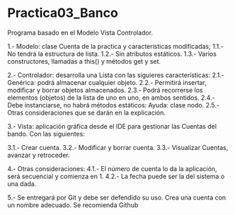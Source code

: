 # Practica03_Banco

Programa basado en el Modelo Vista Controlador.

1.- Modelo: clase Cuenta de la practica y características modificadas;
  1.1.- No tendrá la estructura de lista.
  1.2.- Sin atributos estáticos.
  1.3.- Varios constructores, llamadas a this() y métodos get y set.
  
2.- Controlador: desarrolla una Lista con las siguieres características:
  2.1.- Genérica: podrá almacenar cualquier objeto.
  2.2.- Permitirá insertar, modificar y borrar objetos almacenados.
  2.3.- Podrá recorrerse los elementos (objetos) de la lista de uno en uno, en ambos sentidos.
  2.4.- Debe instanciarse, no habrá métodos estáticos:
    Ayuda: clase nodo.
  2.5.- Otras consideraciones que se darán en la explicación.
  
3.- Vista: aplicación gráfica desde el IDE para gestionar las Cuentas del bando. Con las siguientes:

  3.1.- Crear cuenta.
  3.2.- Modificar y borrar cuenta.
  3.3.- Visualizar Cuentas, avanzar y retroceder.
  
4.- Otras consideraciones:
  4.1.- El número de cuenta lo da la aplicación, será secuencial y comienza en 1.
  4.2.- La fecha puede ser la del sistema o una dada.
  
5.- Se entregará por Git y debe ser defendido su uso.
  Crea una cuenta con un nombre adecuado.
  Se recomienda Github

